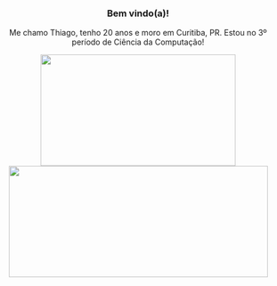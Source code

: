<div align="center">
  <h3> Bem vindo(a)!</h3>
  
  Me chamo Thiago, tenho 20 anos e moro em Curitiba, PR. Estou no 3º período de Ciência da Computação!
</div>

<div align="center" style="display: inline-block">
  <img width="350px" height="200px" src="https://github-readme-stats.vercel.app/api/top-langs/?username=ThiagoIanuch&langs_count=6&theme=great-gatsby&layout=compact"> 
  <img width="465px" height="200px" src="https://github-readme-stats.vercel.app/api?username=ThiagoIanuch&theme=great-gatsby&show_icons=true"> 
</div>
